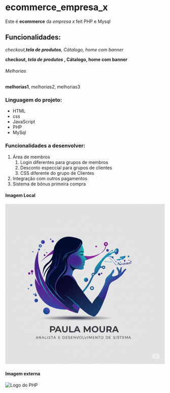 # ecommerce_empresa_x
Este é **ecommerce** da *empresa x* feit PHP e Mysql

## Funcionalidades:
_checkout,**tela de produtos**, Cátalogo, home com banner_

**checkout, _tela de produtos_ , Cátalogo, home com banner**

###### Melhorias
__melhorias1__, _melhorias2_, melhorias3

### Linguagem do projeto:

* HTML
* css
* JavaScript
* PHP
* MySql

### Funcionalidades a desenvolver:

1. Área de membros
   1. Login diferentes para grupos de membros
   2. Desconto especcial para grupos de clientes
   3. CSS diferente do grupo de Clientes
2. Integração com outros pagamentos
3. Sistema de bônus primeira compra

#### Imagem Local
![Logo Da Paula](img/Gemini_Generated_Image_cxjp21cxjp21cxjp.png)

#### Imagem externa
![Logo do PHP](https://th.bing.com/th/id/R.adbac78231c9a2ff5c21aaa32dd4e1e4?rik=jWTUkOKwKIk7jg&riu=http%3a%2f%2flofrev.net%2fwp-content%2fphotos%2f2017%2f05%2fphp_emblem.png&ehk=gbX0plW%2fbqAeSR4cWmkL44R%2bUWxCpG3CL%2b2V4KHQlpQ%3d&risl=&pid=ImgRaw&r=0)